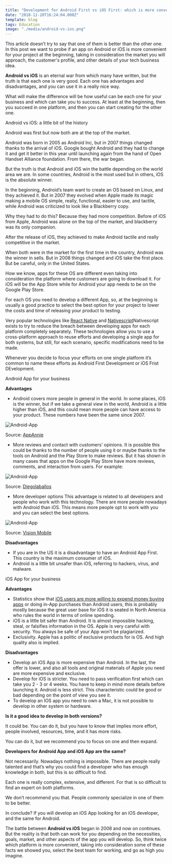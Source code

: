 ```yaml
---
title: "Development for Android First vs iOS First: which is more convenient for you?"
date: "2018-11-20T16:24:04.000Z"
template: blog
tags: Education
image: "./media/android-vs-ios.png"
---
```



This article doesn’t try to say that one of them is better than the other one. In this post we want to probe if an app on Android or iOS is more convenient for your project at the beginning, taking in consideration the market you will approach, the customer's profile, and other details of your tech business idea. 

**Android vs iOS** is an eternal war from which many have written, but the truth is that each one is very good. Each one has advantages and disadvantages, and you can use it in a really nice way. 

What will make the difference will be how useful can be each one for your business and which can take you to success. At least at the beginning, then you succeed in one platform, and then you can start creating for the other one.

<title-2>Android vs iOS: a little bit of the history</title-2>

Android was first but now both are at the top of the market. 

Android was born in 2005 as Android Inc, but in 2007 things changed thanks to the arrival of iOS. Google bought Android and they had to change it and get it better in this year until launching again from the hand of Open Handset Alliance foundation. From there, the war began.

But the truth is that Android and iOS win the battle depending on the world area we are. In some countries, Android is the most used but in others, iOS is the absolute winner. 

In the beginning, Android’s team want to create an OS based on Linux, and they achieved it. But in 2007 they evolved when Apple made its magic making a mobile OS simple, really, functional, easier to use, and tactile, while Android was criticized to look like a Blackberry copy. 

Why they had to do this? Because they had more competition. Before of iOS from Apple, Android was alone on the top of the market, and blackberry was its only companion.  

After the release of iOS, they achieved to make Android tactile and really competitive in the market. 

When both were in the market for the first time in the country, Android was the winner in sells. But in 2008 things changed and iOS take the first place. But be careful, only in the United States. 

How we know, apps for these OS are different even taking into consideration the platform where customers are going to download it. For iOS will be the App Store while for Android your app needs to be on the Google Play Store. 

For each OS you need to develop a different App, so, at the beginning is usually a good practice to select the best option for your project to lower the costs and time of releasing your product to testing.

Very popular technologies like [React Native](https://facebook.github.io/react-native/) and [Nativescript](https://www.nativescript.org/)Nativescript exists to try to reduce the breach between developing apps for each platform completely separately. These technologies allow you to use a cross-platform approach to reuse efforts and developing a single app for both systems, but still, for each scenario, specific modifications need to be made.

Whenever you decide to focus your efforts on one single platform it’s common to name these efforts as Android First Development or iOS Frist DEvelopment.


<title-3>Android App for your business</title3>

**Advantages**

* Android covers more people in general in the world. In some places, iOS is the winner, but if we take a general view in the world, Android is a little higher than iOS, and this could mean more people can have access to your product. These numbers have been the same since 2007. 

![Android-App](media/android-iOS.png)

Source: [AppAnnie](https://www.appannie.com/en/)

* More reviews and contact with customers’ opinions. It is possible this could be thanks to the number of people using it or maybe thanks to the tools on Android and the Play Store to make reviews. But it has shown in many cases that apps on the Google Play Store have more reviews, comments, and interaction from users. 
	For example:

![Android-App](media/android-iOS2.png)

Source: [Diegolaballos](https://diegolaballos.com/blog/por-que-crear-una-aplicacion-para-android/) 

* More developer options
This advantage is related to all developers and people who work with this technology. There are more people nowadays with Android than iOS. This means more people opt to work with you and you can select the best options.

![Android-App](media/android-iOS3.png)

Source: [Vision Mobile](https://www.visionmobile.com/reports/developer-economics-state-developer-nation-q3-2016)

**Disadvantages**

* If you are in the US it is a disadvantage to have an Android App First. This country is the maximum consumer of iOS. 
* Android is a little bit unsafer than iOS, referring to hackers, virus, and malware.

<title-3>iOS App for your business</title-3>

**Advantages** 

* Statistics show that [iOS users are more willing to expend money buying apps](https://medium.com/@the_manifest/android-vs-ios-which-platform-to-build-your-app-for-first-22ea8996abe1) or doing in-App purchases than Android users, this is probably mostly because the great user base for iOS it is seated in North America who rules the world in terms of online spending. 
* iOS is a little bit safer than Android. It is almost impossible hacking, steal, or falsifies information in the OS. Apple is very careful with security. You always be safe of your App won’t be plagiarized. 
* Exclusivity. Apple has a politic of exclusive products for is OS. And high quality also is implied.

**Disadvantages**

* Develop an iOS App is more expensive than Android. In the last, the offer is lower, and also all tools and original materials of Apple you need are more expensive and exclusive. 
* Develop for iOS is stricter. You need to pass verification first which can take you 2 - 3 or 4 weeks. You have to keep in mind more details before launching it. Android is less strict. This characteristic could be good or bad depending on the point of view you see it. 
* To develop an IOS app you need to own a Mac, it is not possible to develop in other system or hardware.

**Is it a good idea to develop in both versions?** 

It could be. You can do it, but you have to know that implies more effort, people involved, resources, time, and it has more risks.

You can do it, but we recommend you to focus on one and then expand.

**Developers for Android App and iOS App are the same?** 


Not necessarily. Nowadays nothing is impossible. There are people really talented and that’s why you could find a developer who has enough knowledge in both, but this is so difficult to find. 

Each one is really complex, extensive, and different. For that is so difficult to find an expert on both platforms. 

We don’t recommend you that. People commonly specialize in one of them to be better. 

In conclude? If you will develop an iOS App looking for an iOS developer, and the same for Android.   

The battle between **Android vs iOS** began in 2008 and now on continues. But the reality is that both can work for you depending on the necessities, goals, market, and other aspects of the app you will develop. So, think twice which platform is more convenient, taking into consideration some of these facts we showed you, select the best team for working, and go as high you imagine.
